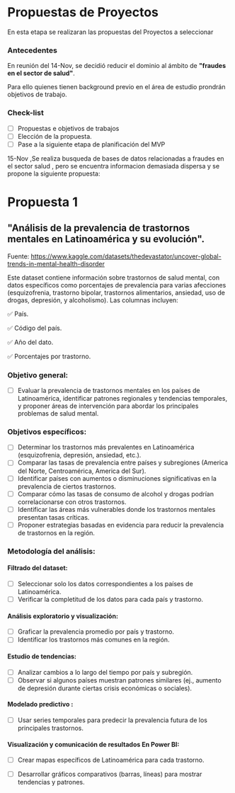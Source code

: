 # Propuestas de Proyectos

En esta etapa se realizaran las propuestas del Proyectos a seleccionar

### Antecedentes

En reunión del 14-Nov, se decidió reducir el dominio al ámbito de **"fraudes en el sector de salud"**.

Para ello quienes tienen background previo en el área de estudio prondrán objetivos de trabajo.

### Check-list

- [ ] Propuestas e objetivos de trabajos
- [ ] Elección de la propuesta.
- [ ] Pase a la siguiente etapa de planificación del MVP

15-Nov ,Se realiza busqueda de bases de datos relacionadas a fraudes en el sector salud , pero se encuentra informacion demasiada dispersa y se propone la siguiente propuesta: 

# Propuesta 1

## **"Análisis de la prevalencia de trastornos mentales en Latinoamérica y su evolución"**.

Fuente: https://www.kaggle.com/datasets/thedevastator/uncover-global-trends-in-mental-health-disorder

Este dataset contiene información sobre trastornos de salud mental, con datos específicos como porcentajes de prevalencia para varias afecciones (esquizofrenia, trastorno bipolar, trastornos alimentarios, ansiedad, uso de drogas, depresión, y alcoholismo). Las columnas incluyen:

✅ País.

✅ Código del país.

✅ Año del dato.

✅ Porcentajes por trastorno.


### Objetivo general:

- [ ] Evaluar la prevalencia de trastornos mentales en los países de Latinoamérica, identificar patrones regionales y tendencias temporales, y proponer áreas de intervención para abordar los principales problemas de salud mental.

### Objetivos específicos:

- [ ] Determinar los trastornos más prevalentes en Latinoamérica (esquizofrenia, depresión, ansiedad, etc.).
- [ ] Comparar las tasas de prevalencia entre países y subregiones (America del Norte, Centroamérica, America del Sur).
- [ ] Identificar países con aumentos o disminuciones significativas en la prevalencia de ciertos trastornos.
- [ ] Comparar cómo las tasas de consumo de alcohol y drogas podrían correlacionarse con otros trastornos.
- [ ] Identificar las áreas más vulnerables donde los trastornos mentales presentan tasas críticas.
- [ ] Proponer estrategias basadas en evidencia para reducir la prevalencia de trastornos en la región.

### Metodología del análisis:

#### Filtrado del dataset:
- [ ] Seleccionar solo los datos correspondientes a los países de Latinoamérica.
- [ ] Verificar la completitud de los datos para cada país y trastorno.

#### Análisis exploratorio y visualización:
- [ ] Graficar la prevalencia promedio por país y trastorno.
- [ ] Identificar los trastornos más comunes en la región.

#### Estudio de tendencias:
- [ ] Analizar cambios a lo largo del tiempo por país y subregión.
- [ ] Observar si algunos países muestran patrones similares (ej., aumento de depresión durante ciertas crisis económicas o sociales).

#### Modelado predictivo :
- [ ] Usar series temporales para predecir la prevalencia futura de los principales trastornos.

#### Visualización y comunicación de resultados En Power BI:
- [ ] Crear mapas específicos de Latinoamérica para cada trastorno.
- [ ] Desarrollar gráficos comparativos (barras, líneas) para mostrar tendencias y patrones.



